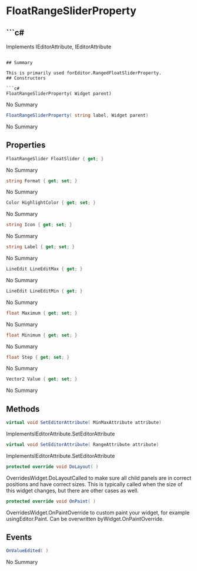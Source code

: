 # FloatRangeSliderProperty

## ```c#
Implements IEditorAttribute<MinMaxAttribute>, IEditorAttribute<RangeAttribute>
```

## Summary

This is primarily used forEditor.RangedFloatSliderProperty.
## Constructors

```c#
FloatRangeSliderProperty( Widget parent) 
```
No Summary
```c#
FloatRangeSliderProperty( string label, Widget parent) 
```
No Summary
## Properties

```c#
FloatRangeSlider FloatSlider { get; } 
```
No Summary
```c#
string Format { get; set; } 
```
No Summary
```c#
Color HighlightColor { get; set; } 
```
No Summary
```c#
string Icon { get; set; } 
```
No Summary
```c#
string Label { get; set; } 
```
No Summary
```c#
LineEdit LineEditMax { get; } 
```
No Summary
```c#
LineEdit LineEditMin { get; } 
```
No Summary
```c#
float Maximum { get; set; } 
```
No Summary
```c#
float Minimum { get; set; } 
```
No Summary
```c#
float Step { get; set; } 
```
No Summary
```c#
Vector2 Value { get; set; } 
```
No Summary
## Methods

```c#
virtual void SetEditorAttribute( MinMaxAttribute attribute) 
```
ImplementsIEditorAttribute<T>.SetEditorAttribute
```c#
virtual void SetEditorAttribute( RangeAttribute attribute) 
```
ImplementsIEditorAttribute<T>.SetEditorAttribute
```c#
protected override void DoLayout( ) 
```
OverridesWidget.DoLayoutCalled to make sure all child panels are in correct positions and have correct sizes.
This is typically called when the size of this widget changes, but there are other cases as well.
```c#
protected override void OnPaint( ) 
```
OverridesWidget.OnPaintOverride to custom paint your widget, for example usingEditor.Paint. Can be overwritten byWidget.OnPaintOverride.
## Events

```c#
OnValueEdited( ) 
```
No Summary

